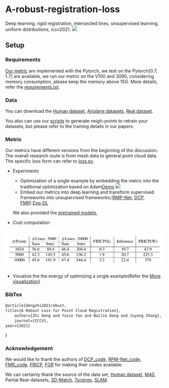 # A-robust-registration-loss
Deep learning, rigid registration, intersected lines, unsupervised learning, uniform distributions, iccv2021.
![](./data/introduce_our_loss.png)
## Setup
### Requirements
  [Our metric](https://arxiv.org/abs/2108.11682) are implemented with the Pytorch, we test on the Pytorch[0.7, 1.7] are available, we run our metric on the V100 and 3090, considering memory consumption, please keep the memory above 15G. More details, refer the [requirements.txt](./code/requirements.txt).
### Data
  
  You can download the [Human dataset](https://mailustceducn-my.sharepoint.com/:u:/g/personal/zhideng_mail_ustc_edu_cn/EW8GRJG9cGRLjI0qnED90o8BJ-zTWjp9B_Y3TT4tQPncEQ?e=d2RASg), [Airplane datasets](https://mailustceducn-my.sharepoint.com/:u:/g/personal/zhideng_mail_ustc_edu_cn/Ec5mxYEoQkNHrEULFhD5ATgB5SwSQw11n5NfCyNvX2jLSQ?e=f23MQp), [Real dataset](https://mailustceducn-my.sharepoint.com/:u:/g/personal/zhideng_mail_ustc_edu_cn/EW8GRJG9cGRLjI0qnED90o8BJ-zTWjp9B_Y3TT4tQPncEQ?e=d2RASg).

  You also can use our [scripts](./code/data_processing.py) to generate neigh-points to retrain your datasets, but please refer to the training details in our papers.

### Metric

  Our metrics have different versions from the beginning of the discussion. The overall research route is from mesh data to general point cloud data. The specific loss form can refer to [loss.py](./code)
- Experiments
  - Optimization of a single example by embedding the metric into the traditional optimization based on Adam[Demo](./code)
  ![](./data/supp_real_exp-1.png)
  - Embed our metrics into deep learning and transform supervised frameworks into unsupervised frameworks,([RMP-Net](./experiments), [DCP](./experiments), [FMR](./experiments)).[Exp-DL](./code/exps_deep_learning)

  We also provided the [pretrained models](),
- Cost computation
  
![](./data/Computation_cost.png)

- Visualize the the energy of optimizing a single example(Refer the [More visualization](./More_about_our_metrics/Visualized_our_metrics.md))


### BibTex
    @article{dengzhi2021robust, 
    title={A Robust Loss for Point Cloud Registration}, 
        author={Zhi Deng and Yuxin Yao and Bailin Deng and Juyong Zhang},
        journal={ICCV},
    year={2021} 
}
### Acknowledgement

  We would like to thank the authors of [DCP_code](https://github.com/tzodge/PCR-CMU/tree/main/DCP_Code), [RPM-Net_code](https://github.com/tzodge/PCR-CMU/tree/main/RPMNet_Code), [FMR_code](https://github.com/XiaoshuiHuang/fmr), [FRICP](https://github.com/yaoyx689/Fast-Robust-ICP), [FGR](https://github.com/isl-org/FastGlobalRegistration) for making their codes available.

  We can certainly thank the source of the data set, [Human dataset](https://secure.axyz-design.com//), [M40](https://github.com/zhirongw/3DShapeNets), Partial Real-datasets, [3D-Match](https://arxiv.org/pdf/1603.08182.pdf), [7scenes](https://openaccess.thecvf.com/content_cvpr_2013/papers/Shotton_Scene_Coordinate_Regression_2013_CVPR_paper.pdf), [SLAM](https://www.researchgate.net/publication/261353760_A_benchmark_for_the_evaluation_of_RGB-D_SLAM_systems).


